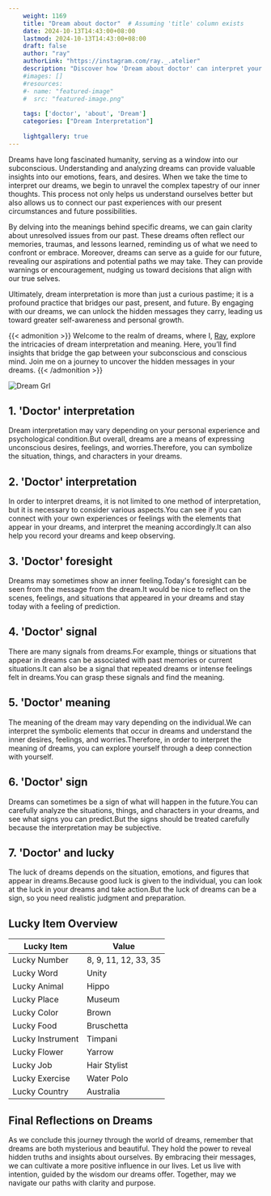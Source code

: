 ```yaml
---
    weight: 1169
    title: "Dream about doctor"  # Assuming 'title' column exists
    date: 2024-10-13T14:43:00+08:00
    lastmod: 2024-10-13T14:43:00+08:00
    draft: false
    author: "ray"
    authorLink: "https://instagram.com/ray._.atelier"
    description: "Discover how 'Dream about doctor' can interpret your future and uncover its significant meanings in your life."
    #images: []
    #resources:
    #- name: "featured-image"
    #  src: "featured-image.png"
    
    tags: ['doctor', 'about', 'Dream']
    categories: ["Dream Interpretation"]
    
    lightgallery: true
---
```

    
Dreams have long fascinated humanity, serving as a window into our subconscious. Understanding and analyzing dreams can provide valuable insights into our emotions, fears, and desires. When we take the time to interpret our dreams, we begin to unravel the complex tapestry of our inner thoughts. This process not only helps us understand ourselves better but also allows us to connect our past experiences with our present circumstances and future possibilities.

By delving into the meanings behind specific dreams, we can gain clarity about unresolved issues from our past. These dreams often reflect our memories, traumas, and lessons learned, reminding us of what we need to confront or embrace. Moreover, dreams can serve as a guide for our future, revealing our aspirations and potential paths we may take. They can provide warnings or encouragement, nudging us toward decisions that align with our true selves.

Ultimately, dream interpretation is more than just a curious pastime; it is a profound practice that bridges our past, present, and future. By engaging with our dreams, we can unlock the hidden messages they carry, leading us toward greater self-awareness and personal growth.

{{< admonition >}}
Welcome to the realm of dreams, where I, [Ray](https://instagram.com/ray._.atelier), explore the intricacies of dream interpretation and meaning. Here, you’ll find insights that bridge the gap between your subconscious and conscious mind. Join me on a journey to uncover the hidden messages in your dreams.
{{< /admonition >}}

![Dream Grl](https://cdn.pixabay.com/photo/2017/11/02/03/35/gothic-2910057_1280.jpg "Dream Grl")

## 1. 'Doctor' interpretation
Dream interpretation may vary depending on your personal experience and psychological condition.But overall, dreams are a means of expressing unconscious desires, feelings, and worries.Therefore, you can symbolize the situation, things, and characters in your dreams.

## 2. 'Doctor' interpretation
In order to interpret dreams, it is not limited to one method of interpretation, but it is necessary to consider various aspects.You can see if you can connect with your own experiences or feelings with the elements that appear in your dreams, and interpret the meaning accordingly.It can also help you record your dreams and keep observing.

## 3. 'Doctor' foresight
Dreams may sometimes show an inner feeling.Today's foresight can be seen from the message from the dream.It would be nice to reflect on the scenes, feelings, and situations that appeared in your dreams and stay today with a feeling of prediction.

## 4. 'Doctor' signal
There are many signals from dreams.For example, things or situations that appear in dreams can be associated with past memories or current situations.It can also be a signal that repeated dreams or intense feelings felt in dreams.You can grasp these signals and find the meaning.

## 5. 'Doctor' meaning
The meaning of the dream may vary depending on the individual.We can interpret the symbolic elements that occur in dreams and understand the inner desires, feelings, and worries.Therefore, in order to interpret the meaning of dreams, you can explore yourself through a deep connection with yourself.

## 6. 'Doctor' sign
Dreams can sometimes be a sign of what will happen in the future.You can carefully analyze the situations, things, and characters in your dreams, and see what signs you can predict.But the signs should be treated carefully because the interpretation may be subjective.

## 7. 'Doctor' and lucky
The luck of dreams depends on the situation, emotions, and figures that appear in dreams.Because good luck is given to the individual, you can look at the luck in your dreams and take action.But the luck of dreams can be a sign, so you need realistic judgment and preparation.

## Lucky Item Overview
| Lucky Item          | Value              |
|---------------|--------------------|
| Lucky Number        | 8, 9, 11, 12, 33, 35  |
| Lucky Word          | Unity |
| Lucky Animal        | Hippo |
| Lucky Place         | Museum     |
| Lucky Color         | Brown     |
| Lucky Food          | Bruschetta      |
| Lucky Instrument    | Timpani |
| Lucky Flower        | Yarrow    |
| Lucky Job           | Hair Stylist       |
| Lucky Exercise      | Water Polo  |
| Lucky Country       | Australia    |


##  Final Reflections on Dreams

As we conclude this journey through the world of dreams, remember that dreams are both mysterious and beautiful. They hold the power to reveal hidden truths and insights about ourselves. By embracing their messages, we can cultivate a more positive influence in our lives. Let us live with intention, guided by the wisdom our dreams offer. Together, may we navigate our paths with clarity and purpose.

